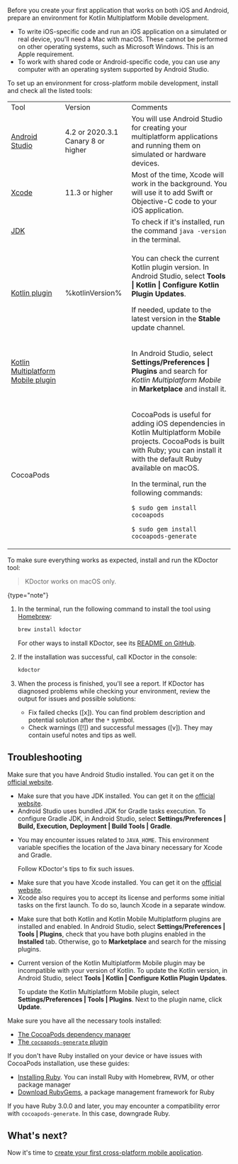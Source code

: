 [//]: # (title: 1. Set up an environment)

Before you create your first application that works on both iOS and Android, prepare an environment for Kotlin Multiplatform
Mobile development.

* To write iOS-specific code and run an iOS application on a simulated or real device, you'll need a Mac with macOS. These cannot be performed
on other operating systems, such as Microsoft Windows. This is an Apple requirement.
* To work with shared code or Android-specific code, you can use any computer with an operating
  system supported by Android Studio.

To set up an environment for cross-platform mobile development, install and check all the listed tools:

<table>
   <tr>
      <td>Tool</td>
      <td>Version</td>
      <td>Comments</td>
   </tr>
    <tr>
        <td><a href="https://developer.android.com/studio">Android Studio</a></td>
        <td>4.2 or 2020.3.1 Canary 8 or higher</td>
        <td>You will use Android Studio for creating your multiplatform applications and running them on simulated or hardware devices.</td>
    </tr>
    <tr>
        <td><a href="https://apps.apple.com/us/app/xcode/id497799835">Xcode</a></td>
        <td>11.3 or higher</td>
        <td>Most of the time, Xcode will work in the background. You will use it to add Swift or Objective-C code to your iOS application.</td>
   </tr>
   <tr>
        <td><a href="https://www.oracle.com/java/technologies/javase-downloads.html">JDK</a></td>
        <td></td>
        <td>To check if it's installed, run the command <code>java -version</code> in the terminal.</td>
   </tr>
   <tr>
        <td><a href="https://kotlinlang.org/docs/plugin-releases.html#update-to-a-new-release">Kotlin plugin</a></td>
        <td>%kotlinVersion%</td>
        <td><p>You can check the current Kotlin plugin version. In Android Studio, select <strong>Tools | Kotlin | Configure Kotlin Plugin Updates</strong>.</p>
            <p>If needed, update to the latest version in the <strong>Stable</strong> update channel.</p></td>
   </tr>
   <tr>
        <td><a href="https://kotlinlang.org/docs/multiplatform-mobile-plugin-releases.html">Kotlin Multiplatform Mobile plugin</a></td>
        <td></td>
        <td><p>In Android Studio, select <strong>Settings/Preferences | Plugins</strong> and search for <i>Kotlin Multiplatform Mobile</i> in <strong>Marketplace</strong> and install it.</p></td>
   </tr>
   <tr>
        <td>CocoaPods</td>
        <td></td>
        <td><p>CocoaPods is useful for adding iOS dependencies in Kotlin Multiplatform Mobile projects. CocoaPods is built with Ruby; you can install it with the default Ruby available on macOS.</p>
            <p>In the terminal, run the following commands:</p>
            <p><code lang="ruby">$ sudo gem install cocoapods</code></p>
            <p><code lang="ruby">$ sudo gem install cocoapods-generate</code></p>
         </td>
   </tr>
</table>

To make sure everything works as expected, install and run the KDoctor tool:

> KDoctor works on macOS only.
>
{type="note"}

1. In the terminal, run the following command to install the tool using [Homebrew](https://brew.sh/):

    ```bash
    brew install kdoctor
    ```
   
    For other ways to install KDoctor, see its [README on GitHub](https://github.com/Kotlin/kdoctor).

2. If the installation was successful, call KDoctor in the console: 

    ```bash
    kdoctor
    ```

3. When the process is finished, you'll see a report. If KDoctor has diagnosed problems while checking your environment,
   review the output for issues and possible solutions:

   * Fix failed checks ([x]). You can find problem description and potential solution after the `*` symbol.
   * Check warnings ([!]) and successful messages ([v]). They may contain useful notes and tips as well.

## Troubleshooting

<deflist collapsible="true">
   <def title="Android Studio">
      Make sure that you have Android Studio installed. You can get it on the <a href="https://developer.android.com/studio">official website</a>. 
   </def>
   <def title="Java and JDK">
      <list>
         <ul>
            <li>Make sure that you have JDK installed. You can get it on the <a href="https://www.oracle.com/java/technologies/javase-downloads.html">official website</a>.</li>
            <li>Android Studio uses bundled JDK for Gradle tasks execution. To configure Gradle JDK, in Android Studio, select <b>Settings/Preferences | Build, Execution, Deployment | Build Tools | Gradle</b>.</li>
            <li><p>You may encounter issues related to <code>JAVA_HOME</code>. This environment variable specifies the location of the Java binary necessary for Xcode and Gradle.</p>
            <p>Follow KDoctor's tips to fix such issues.</p>
            </li>
         </ul>
      </list>
   </def>
   <def title="Xcode">
      <ul>
         <li>Make sure that you have Xcode installed. You can get it on the <a href="https://developer.apple.com/xcode/">official website</a>.</li>
         <li>Xcode also requires you to accept its license and performs some initial tasks on the first launch. To do so, launch Xcode in a separate window.</li>
      </ul>
   </def>
   <def title="Kotlin plugins">
        <list>
            <ul>
               <li>Make sure that both Kotlin and Kotlin Mobile Multiplatform plugins are installed and enabled. In Android Studio, select <b>Settings/Preferences | Tools | Plugins</b>,
               check that you have both plugins enabled in the <b>Installed</b> tab. Otherwise, go to <b>Marketplace</b> and search for the missing plugins.
               </li>
               <li><p>Current version of the Kotlin Multiplatform Mobile plugin may be incompatible with your version of Kotlin. To update
               the Kotlin version, in Android Studio, select <b>Tools | Kotlin | Configure Kotlin Plugin Updates</b>.</p>
               <p>To update the Kotlin Multiplatform Mobile plugin, select <b>Settings/Preferences | Tools | Plugins</b>. Next to the plugin name, click <b>Update</b>.</p>
               </li>
            </ul>
         </list>
   </def>
   <def title="CocoaPods">
        <p>Make sure you have all the necessary tools installed:</p>
         <list>
            <ul>
               <li><a href="https://guides.cocoapods.org/using/getting-started.html#installation">The CocoaPods dependency manager</a></li>
               <li><a href="https://github.com/square/cocoapods-generate#installation">The <code>cocoapods-generate</code> plugin</a></li>
            </ul>
         </list>
         <p>If you don't have Ruby installed on your device or have issues with CocoaPods installation, use these guides:</p>
         <list>
            <ul>
               <li><a href="https://www.ruby-lang.org/en/documentation/installation/">Installing Ruby</a>. You can install Ruby with Homebrew, RVM, or other package manager</li>
               <li><a href="https://rubygems.org/pages/download">Download RubyGems</a>, a package management framework for Ruby</li>
            </ul>
         </list>
         <p>If you have Ruby 3.0.0 and later, you may encounter a compatibility error with <code>cocoapods-generate</code>. In this case, downgrade Ruby.</p>
    </def>
</deflist>

## What's next?

Now it's time to [create your first cross-platform mobile application](multiplatform-mobile-create-first-app.md).